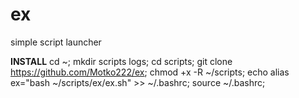 # ex
simple script launcher

**INSTALL**
cd ~;
mkdir scripts logs;
cd scripts;
git clone https://github.com/Motko222/ex;
chmod +x -R ~/scripts;
echo alias ex=\"bash ~/scripts/ex/ex.sh\" >> ~/.bashrc;
source ~/.bashrc;
